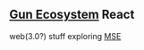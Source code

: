 ## [Gun Ecosystem](https://gun.eco) React 

web(3.0?) stuff 
exploring [MSE](https://developer.mozilla.org/en-US/docs/Web/API/Media_Source_Extensions_API)
